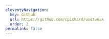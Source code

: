 ```yaml
---
eleventyNavigation:
  key: Github
  url: https://github.com/cpichard/usdtweak
  order: 2
permalink: false
---
```

